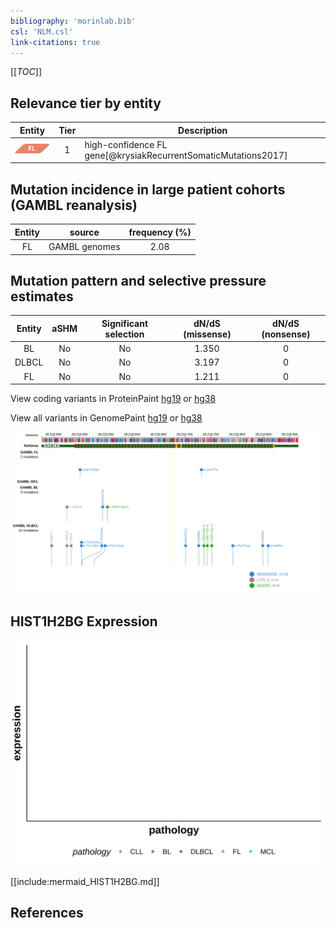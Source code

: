 ```yaml
---
bibliography: 'morinlab.bib'
csl: 'NLM.csl'
link-citations: true
---
```

[[_TOC_]]


## Relevance tier by entity

|Entity|Tier|Description            |
|:------:|:----:|-----------------------|
|![FL](images/icons/FL_tier1.png)    |1   |high-confidence FL gene[@krysiakRecurrentSomaticMutations2017]|

## Mutation incidence in large patient cohorts (GAMBL reanalysis)

|Entity|source       |frequency (%)|
|:------:|:-------------:|:-------------:|
|FL    |GAMBL genomes|2.08         |

## Mutation pattern and selective pressure estimates

|Entity|aSHM|Significant selection|dN/dS (missense)|dN/dS (nonsense)|
|:------:|:----:|:---------------------:|:----------------:|:----------------:|
|BL    |No  |No                   |1.350           |0               |
|DLBCL |No  |No                   |3.197           |0               |
|FL    |No  |No                   |1.211           |0               |



View coding variants in ProteinPaint [hg19](https://morinlab.github.io/LLMPP/GAMBL/HIST1H2BG_protein.html)  or [hg38](https://morinlab.github.io/LLMPP/GAMBL/HIST1H2BG_protein_hg38.html)

View all variants in GenomePaint [hg19](https://morinlab.github.io/LLMPP/GAMBL/HIST1H2BG.html)  or [hg38](https://morinlab.github.io/LLMPP/GAMBL/HIST1H2BG_hg38.html)

![](images/proteinpaint/HIST1H2BG.svg)

## HIST1H2BG Expression
![](images/gene_expression/HIST1H2BG_by_pathology.svg)
<!-- ORIGIN: krysiakRecurrentSomaticMutations2017b -->
<!-- FL: krysiakRecurrentSomaticMutations2017b -->

[[include:mermaid_HIST1H2BG.md]]

## References
